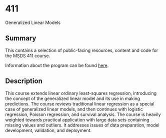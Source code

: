# 411

Generalized Linear Models

## Summary

This contains a selection of public-facing resources, content and code for the MSDS 411 course.

Information about the program can be found [here](https://sps.northwestern.edu/masters/data-science/program-courses.php?course_id=4767).

## Description

This course extends linear ordinary least-squares regression, introducing the concept of the generalized linear model and its use in making predictions. The course reviews traditional linear regression as a special case of generalized linear models, and then continues with logistic regression, Poisson regression, and survival analysis. The course is heavily weighted towards practical application with large data sets containing missing values and outliers. It addresses issues of data preparation, model development, validation, and deployment.
